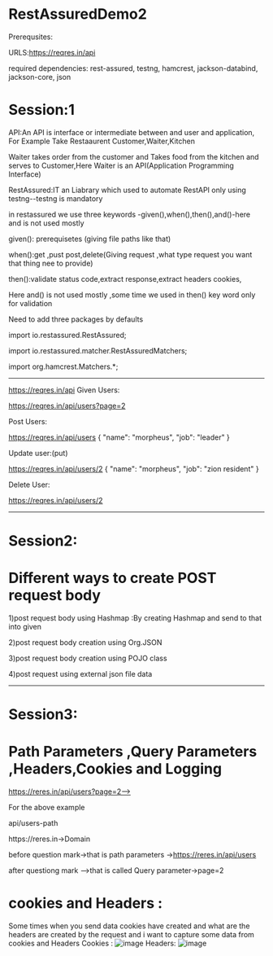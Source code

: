 # RestAssuredDemo2

Prerequsites:

URLS:https://reqres.in/api 

required dependencies: rest-assured, testng, hamcrest, jackson-databind, jackson-core, json


# Session:1 

API:An API is interface or intermediate between and user and application, For Example Take Restaaurent Customer,Waiter,Kitchen

Waiter takes order from the customer and Takes food from the kitchen and serves to Customer,Here Waiter is an API(Application Programming Interface)

RestAssured:IT an Liabrary which used to automate RestAPI only using testng--testng is mandatory

in restassured we use three keywords -given(),when(),then(),and()-here and is not used mostly

given(): prerequisetes (giving file paths like that)

when():get ,pust post,delete(Giving request ,what type request you want that thing  nee to provide)

then():validate status code,extract response,extract headers cookies, 

Here and() is not used mostly ,some time we used in then() key word  only for validation

Need to add three packages by defaults

import io.restassured.RestAssured;

import io.restassured.matcher.RestAssuredMatchers;

import org.hamcrest.Matchers.*;

-------
https://reqres.in/api
Given Users:

https://reqres.in/api/users?page=2

Post Users:

https://reqres.in/api/users
{
    "name": "morpheus",
    "job": "leader"
}

Update user:(put)

https://reqres.in/api/users/2
{
    "name": "morpheus",
    "job": "zion resident"
}

Delete User:

https://reqres.in/api/users/2

------------
# Session2:

# Different ways to create POST request body

1)post request body using Hashmap :By creating Hashmap and send to that into given 

2)post request body creation using Org.JSON 

3)post request body creation using POJO  class

4)post request using external json file data

-----
# Session3:

# Path Parameters ,Query Parameters ,Headers,Cookies and Logging

https://reres.in/api/users?page=2-->

For the above example

api/users-path

https://reres.in->Domain

before question mark->that is path parameters ->https://reres.in/api/users

after questiong mark -->that is called Query parameter->page=2

# cookies and Headers :
Some times when you send data  cookies have created and what are the headers are created by the request and  i want to capture some data from cookies and Headers
Cookies : ![image](https://github.com/user-attachments/assets/b5ce8baa-366b-40c6-b927-41aae976932e)
Headers:  ![image](https://github.com/user-attachments/assets/e853faee-f4f3-48ba-99b5-18a1c5fcd52f)


